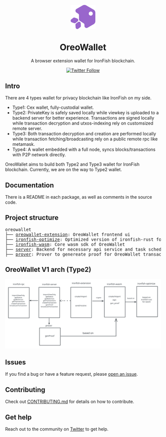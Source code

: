 <p align="center">
  <img src="assets/logo.svg" width="80" alt="Logo for OreoWallet" />
</p>

<h1 align="center">
  OreoWallet
</h1>

<p align="center">
  A browser extension wallet for IronFish blockchain.
</p>

<div align="center">

[![Twitter Follow](https://img.shields.io/twitter/follow/oreowallet?style=social)](https://twitter.com/oreowallet)

</div>

## Intro

There are 4 types wallet for privacy blockchain like IronFish on my side.

- Type1: Cex wallet, fully-custodial wallet.
- Type2: PrivateKey is safely saved locally while viewkey is uploaded to a backend server for better experience. Transactions are signed locally while transaction decryption and utxos-indexing rely on customsized remote server.
- Type3: Both transaction decryption and creation are performed locally while transaction fetching/broadcasting rely on a public remote rpc like metamask.
- Type4: A wallet embedded with a full node, syncs blocks/transactions with P2P network directly.

OreoWallet aims to build both Type2 and Type3 wallet for IronFish blockchain. Currently, we are on the way to Type2 wallet.

## Documentation

There is a README in each package, as well as comments in the source code.

## Project structure

<pre>
oreowallet
├── <a href="https://github.com/oreoslabs/oreowallet-extension">oreowallet-extension</a>: OreoWallet frontend ui 
├── <a href="https://github.com/oreoslabs/ironfish-optimize">ironfish-optimize</a>: Optimized version of ironfish-rust for wasm env
├── <a href="https://github.com/oreoslabs/ironfish-wasm">ironfish-wasm</a>: Core wasm sdk of OreoWallet
├── <a href="https://github.com/oreoslabs/ironfish-server">server</a>: Backend for necessary api service and task scheduling
├── <a href="https://github.com/oreoslabs/ironfish-server">prover</a>: Prover to genereate proof for OreoWallet transactions
</pre>

## OreoWallet V1 arch (Type2)

![basic arch](assets/arch.svg)


## Issues

If you find a bug or have a feature request, please [open an issue](https://github.com/oreoslabs/oreowallet/issues/new).

## Contributing

Check out [CONTRIBUTING.md](./CONTRIBUTING.md) for details on how to contribute.

## Get help

Reach out to the community on [Twitter](https://twitter.com/oreowallet) to get help.

